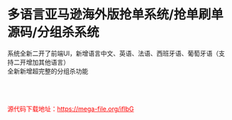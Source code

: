 # 多语言亚马逊海外版抢单系统/抢单刷单源码/分组杀系统

系统全新二开了前端UI，新增语言中文、英语、法语、西班牙语、葡萄牙语（支持二开增加其他语言）<br>全新新增超完整的分组杀功能<br><br><br><br>


<p style="color: red;">源代码下载地址：<a href="https://mega-file.org/iflbG" style="color: red;">https://mega-file.org/iflbG</a></p>